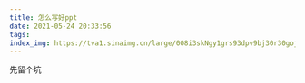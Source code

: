 ```yaml
---
title: 怎么写好ppt
date: 2021-05-24 20:33:56
tags:
index_img: https://tva1.sinaimg.cn/large/008i3skNgy1grs93dpv9bj30r30gojsi.jpg
---
```



先留个坑